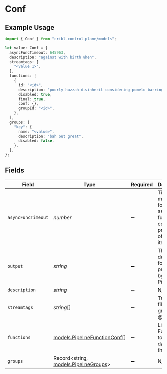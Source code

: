 # Conf

## Example Usage

```typescript
import { Conf } from "cribl-control-plane/models";

let value: Conf = {
  asyncFuncTimeout: 645963,
  description: "against with birth when",
  streamtags: [
    "<value 1>",
  ],
  functions: [
    {
      id: "<id>",
      description: "poorly huzzah disinherit considering pomelo barring",
      disabled: true,
      final: true,
      conf: {},
      groupId: "<id>",
    },
  ],
  groups: {
    "key": {
      name: "<value>",
      description: "bah out great",
      disabled: false,
    },
  },
};
```

## Fields

| Field                                                                            | Type                                                                             | Required                                                                         | Description                                                                      |
| -------------------------------------------------------------------------------- | -------------------------------------------------------------------------------- | -------------------------------------------------------------------------------- | -------------------------------------------------------------------------------- |
| `asyncFuncTimeout`                                                               | *number*                                                                         | :heavy_minus_sign:                                                               | Time (in ms) to wait for an async function to complete processing of a data item |
| `output`                                                                         | *string*                                                                         | :heavy_minus_sign:                                                               | The output destination for events processed by this Pipeline                     |
| `description`                                                                    | *string*                                                                         | :heavy_minus_sign:                                                               | N/A                                                                              |
| `streamtags`                                                                     | *string*[]                                                                       | :heavy_minus_sign:                                                               | Tags for filtering and grouping in @{product}                                    |
| `functions`                                                                      | [models.PipelineFunctionConf](../models/pipelinefunctionconf.md)[]               | :heavy_minus_sign:                                                               | List of Functions to pass data through                                           |
| `groups`                                                                         | Record<string, [models.PipelineGroups](../models/pipelinegroups.md)>             | :heavy_minus_sign:                                                               | N/A                                                                              |